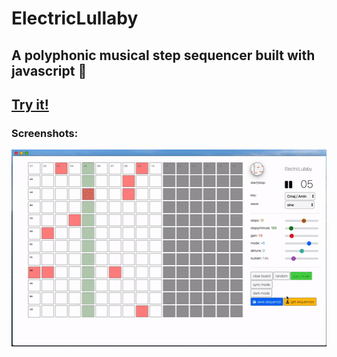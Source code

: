 # ElectricLullaby

## A polyphonic musical step sequencer built with javascript :musical_keyboard:

## [Try it!](https://joeiannone.com/ElectricLullaby)

### Screenshots:
![screenshot](img/electriclullaby.gif)
